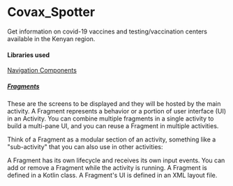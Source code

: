 # Covax_Spotter
Get information on covid-19 vaccines and testing/vaccination centers available in the Kenyan region.

#### Libraries used
[Navigation Components](https://developer.android.com/guide/navigation/navigation-getting-started)  
##### [Fragments](https://developer.android.com/codelabs/kotlin-android-training-create-and-add-fragment)
These are the screens to be displayed and they will be hosted by the main activity.
A Fragment represents a behavior or a portion of user interface (UI) in an Activity. You can combine multiple fragments in a single activity to build a multi-pane UI, and you can reuse a Fragment in multiple activities.

Think of a Fragment as a modular section of an activity, something like a "sub-activity" that you can also use in other activities:

A Fragment has its own lifecycle and receives its own input events.
You can add or remove a Fragment while the activity is running.
A Fragment is defined in a Kotlin class.
A Fragment's UI is defined in an XML layout file.
